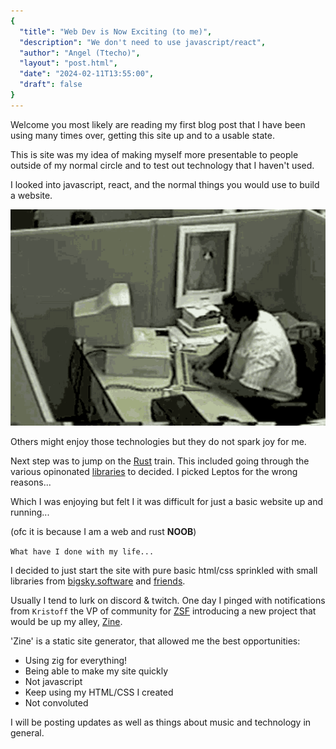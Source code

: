 ```yaml
---
{
  "title": "Web Dev is Now Exciting (to me)",
  "description": "We don't need to use javascript/react",
  "author": "Angel (Ttecho)",
  "layout": "post.html",
  "date": "2024-02-11T13:55:00",
  "draft": false
}
---
```


Welcome you most likely are reading my first blog post that I have been using many times over, getting this site up and to a usable state. 

This is site was my idea of making myself more presentable to people outside of my normal circle and to test out technology that I haven't used.

I looked into javascript, react, and the normal things you would use to build a website.

![break](break.gif)

Others might enjoy those technologies but they do not spark joy for me. 

Next step was to jump on the [Rust](https://www.youtube.com/watch?v=TGfQu0bQTKc) train. This included going through the various opinonated [libraries](https://www.arewewebyet.org/) to decided. I picked Leptos for the wrong reasons... 

Which I was enjoying but felt I it was difficult for just a basic website up and running... 

(ofc it is because I am a web and rust **NOOB**) 

```What have I done with my life...```

I decided to just start the site with pure basic html/css sprinkled with small libraries from [bigsky.software](https://bigsky.software/) and [friends](https://missing.style/). 

Usually I tend to lurk on discord & twitch. One day I pinged with notifications from `Kristoff` the VP of community for [ZSF](https://ziglang.org/) introducing a new project that would be up my alley, [Zine](https://github.com/kristoff-it/zine). 

'Zine' is a static site generator, that allowed me the best opportunities:

- Using zig for everything!
- Being able to make my site quickly
- Not javascript
- Keep using my HTML/CSS I created
- Not convoluted

I will be posting updates as well as things about music and technology in general. 
